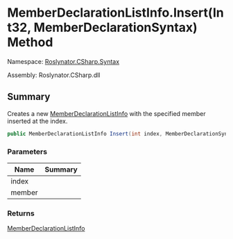 # MemberDeclarationListInfo\.Insert\(Int32, MemberDeclarationSyntax\) Method

Namespace: [Roslynator.CSharp.Syntax](../../README.md)

Assembly: Roslynator\.CSharp\.dll

## Summary

Creates a new [MemberDeclarationListInfo](../README.md) with the specified member inserted at the index\.

```csharp
public MemberDeclarationListInfo Insert(int index, MemberDeclarationSyntax member)
```

### Parameters

| Name | Summary |
| ---- | ------- |
| index | |
| member | |

### Returns

[MemberDeclarationListInfo](../README.md)

